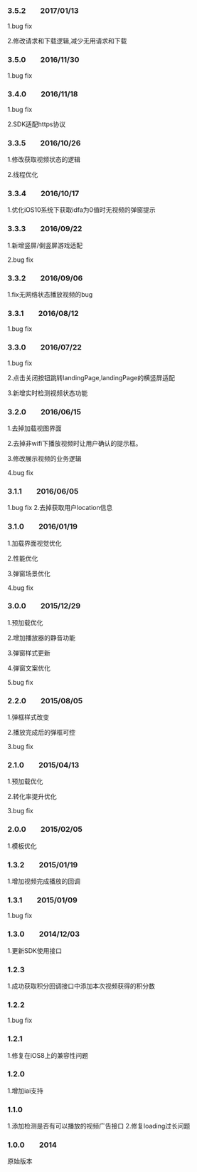 ### 3.5.2  2017/01/13

1.bug fix

2.修改请求和下载逻辑,减少无用请求和下载

### 3.5.0  2016/11/30

1.bug fix

### 3.4.0  2016/11/18

1.bug fix

2.SDK适配https协议

### 3.3.5  2016/10/26

1.修改获取视频状态的逻辑

2.线程优化

### 3.3.4  2016/10/17

1.优化iOS10系统下获取idfa为0值时无视频的弹窗提示

### 3.3.3  2016/09/22

1.新增竖屏/倒竖屏游戏适配

2.bug fix

### 3.3.2  2016/09/06

1.fix无网络状态播放视频的bug

### 3.3.1  2016/08/12

1.bug fix

### 3.3.0  2016/07/22

1.bug fix

2.点击关闭按钮跳转landingPage,landingPage的横竖屏适配

3.新增实时检测视频状态功能

### 3.2.0  2016/06/15

1.去掉加载视图界面

2.去掉非wifi下播放视频时让用户确认的提示框。

3.修改展示视频的业务逻辑

4.bug fix

### 3.1.1  2016/06/05

1.bug fix 2.去掉获取用户location信息

### 3.1.0  2016/01/19

1.加载界面视觉优化

2.性能优化

3.弹窗场景优化

4.bug fix

### 3.0.0  2015/12/29

1.预加载优化

2.增加播放器的静音功能

3.弹窗样式更新

4.弹窗文案优化

5.bug fix

### 2.2.0  2015/08/05

1.弹框样式改变

2.播放完成后的弹框可控

3.bug fix

### 2.1.0  2015/04/13

1.预加载优化

2.转化率提升优化

3.bug fix

### 2.0.0  2015/02/05

1.模板优化

### 1.3.2  2015/01/19

1.增加视频完成播放的回调

### 1.3.1  2015/01/09

1.bug fix

### 1.3.0  2014/12/03

1.更新SDK使用接口

### 1.2.3

1.成功获取积分回调接口中添加本次视频获得的积分数

### 1.2.2

1.bug fix

### 1.2.1

1.修复在iOS8上的兼容性问题

### 1.2.0

1.增加iai支持

### 1.1.0

1.添加检测是否有可以播放的视频广告接口 2.修复loading过长问题

### 1.0.0  2014

原始版本

